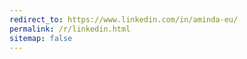 ```yaml
---
redirect_to: https://www.linkedin.com/in/aminda-eu/
permalink: /r/linkedin.html
sitemap: false
---
```

